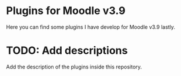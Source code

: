 # Plugins for Moodle v3.9
Here you can find some plugins I have develop for Moodle v3.9 lastly. 
# TODO: Add descriptions
Add the description of the plugins inside this repository.
